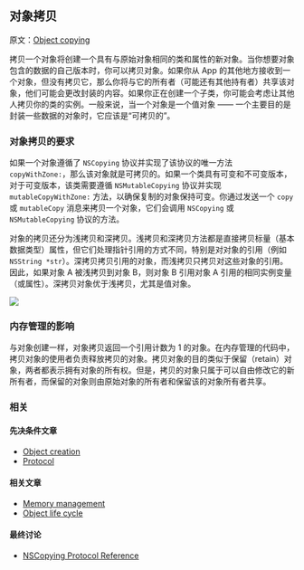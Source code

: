 ## 对象拷贝

原文：[Object copying](https://developer.apple.com/library/archive/documentation/General/Conceptual/DevPedia-CocoaCore/ObjectCopying.html#//apple_ref/doc/uid/TP40008195-CH38-SW1)

拷贝一个对象将创建一个具有与原始对象相同的类和属性的新对象。当你想要对象包含的数据的自己版本时，你可以拷贝对象。如果你从 App 的其他地方接收到一个对象，但没有拷贝它，那么你将与它的所有者（可能还有其他持有者）共享该对象，他们可能会更改封装的内容。如果你正在创建一个子类，你可能会考虑让其他人拷贝你的类的实例。一般来说，当一个对象是一个值对象 —— 一个主要目的是封装一些数据的对象时，它应该是“可拷贝的”。

### 对象拷贝的要求

如果一个对象遵循了 `NSCopying` 协议并实现了该协议的唯一方法 `copyWithZone:`，那么该对象就是可拷贝的。如果一个类具有可变和不可变版本，对于可变版本，该类需要遵循 `NSMutableCopying` 协议并实现 `mutableCopyWithZone:` 方法，以确保复制的对象保持可变。你通过发送一个 `copy` 或 `mutableCopy` 消息来拷贝一个对象，它们会调用 `NSCopying` 或 `NSMutableCopying` 协议的方法。

对象的拷贝还分为浅拷贝和深拷贝。浅拷贝和深拷贝方法都是直接拷贝标量（基本数据类型）属性，但它们处理指针引用的方式不同，特别是对对象的引用（例如 `NSString *str`）。深拷贝拷贝引用的对象，而浅拷贝只拷贝对这些对象的引用。因此，如果对象 A 被浅拷贝到对象 B，则对象 B 引用对象 A 引用的相同实例变量（或属性）。深拷贝对象优于浅拷贝，尤其是值对象。

![](https://gitee.com/junteng/images/raw/master/img/20220105192858.png)

### 内存管理的影响

与对象创建一样，对象拷贝返回一个引用计数为 1 的对象。在内存管理的代码中，拷贝对象的使用者负责释放拷贝的对象。拷贝对象的目的类似于保留（retain）对象，两者都表示拥有对象的所有权。但是，拷贝的对象只属于可以自由修改它的新所有者，而保留的对象则由原始对象的所有者和保留该的对象所有者共享。

### 相关

#### 先决条件文章

* [Object creation](https://developer.apple.com/library/archive/documentation/General/Conceptual/DevPedia-CocoaCore/ObjectCreation.html#//apple_ref/doc/uid/TP40008195-CH39-SW1)
* [Protocol](https://developer.apple.com/library/archive/documentation/General/Conceptual/DevPedia-CocoaCore/Protocol.html#//apple_ref/doc/uid/TP40008195-CH45-SW1)

#### 相关文章

- [Memory management](https://developer.apple.com/library/archive/documentation/General/Conceptual/DevPedia-CocoaCore/MemoryManagement.html#//apple_ref/doc/uid/TP40008195-CH27-SW1)
- [Object life cycle](https://developer.apple.com/library/archive/documentation/General/Conceptual/DevPedia-CocoaCore/ObjectLifeCycle.html#//apple_ref/doc/uid/TP40008195-CH55-SW1)

#### 最终讨论

* [NSCopying Protocol Reference](https://developer.apple.com/documentation/foundation/nscopying)